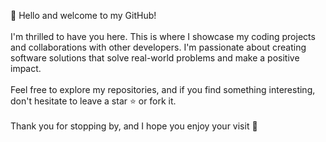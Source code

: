 👋 Hello and welcome to my GitHub! <br /><br />
I'm thrilled to have you here. This is where I showcase my coding projects and collaborations with other developers. I'm passionate about creating software solutions that solve real-world problems and make a positive impact. <br /><br />
Feel free to explore my repositories, and if you find something interesting, don't hesitate to leave a star ⭐️ or fork it.<br /><br />
Thank you for stopping by, and I hope you enjoy your visit 💞
